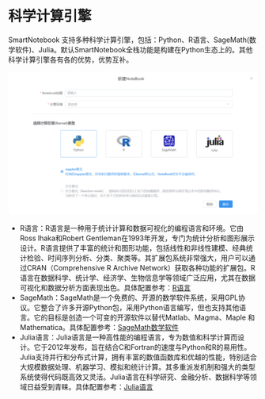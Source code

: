 # 科学计算引擎
SmartNotebook 支持多种科学计算引擎，包括：Python、R语言、SageMath(数学软件)、Julia。默认SmartNotebook全栈功能是构建在Python生态上的。其他科学计算引擎各有各的优势，优势互补。

![支持科学计算引擎类型](../images/866731963db738135471bc46e30a5f9b3723b945abeabe6c06a26b27878659a6.png)  


- R语言：R语言是一种用于统计计算和数据可视化的编程语言和环境。它由Ross Ihaka和Robert Gentleman在1993年开发，专门为统计分析和图形展示设计。R语言提供了丰富的统计和图形功能，包括线性和非线性建模、经典统计检验、时间序列分析、分类、聚类等。其扩展包系统非常强大，用户可以通过CRAN（Comprehensive R Archive Network）获取各种功能的扩展包。R语言在数据科学、统计学、经济学、生物信息学等领域广泛应用，尤其在数据可视化和数据分析方面表现出色。具体配置参考：[R语言](R.md)
- SageMath：SageMath是一个免费的、开源的数学软件系统，采用GPL协议。它整合了许多开源Python包，采用Python语言编写，但也支持其他语言。它的目标是创造一个可变的开源软件以替代Matlab、Magma、Maple 和 Mathematica。具体配置参考：[SageMath数学软件](SageMath.md)
- Julia语言：Julia语言是一种高性能的编程语言，专为数值和科学计算而设计。它于2012年发布，旨在结合C和Fortran的速度与Python和R的易用性。Julia支持并行和分布式计算，拥有丰富的数值函数库和优越的性能，特别适合大规模数据处理、机器学习、模拟和统计计算。其多重派发机制和强大的类型系统使得代码既高效又灵活。Julia语言在科学研究、金融分析、数据科学等领域日益受到青睐。具体配置参考：[Julia语言](Julia.md)